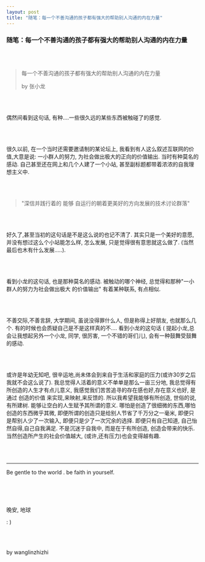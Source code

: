```yaml
---
layout: post
title: "随笔：每一个不善沟通的孩子都有强大的帮助别人沟通的内在力量"
---
```






### 随笔：每一个不善沟通的孩子都有强大的帮助别人沟通的内在力量

<br /><br />


> 每一个不善沟通的孩子都有强大的帮助别人沟通的内在力量
>
> by 张小龙

<br /><br />

偶然间看到这句话, 有种....一些很久远的某些东西被触碰了的感觉.

<br /><br />

很久以前, 在一个当时还需要邀请制的某论坛上, 我看到有人这么叙述互联网的价值,大意是说: 一小群人的努力, 为社会做出极大的正向的价值输出. 当时有种莫名的感动. 自己甚至还在网上和几个人建了一个小站,  甚至副标题都带着浓浓的自我理想主义中.

<br /><br />

>  "深信并践行着的 能够 自运行的朝着更美好的方向发展的技术讨论群落"

<br /><br />


好久了,甚至当初的这句话是不是这么说的也记不清了.  其实只是一个美好的意愿, 并没有想过这么个小站能怎么样, 怎么发展, 只是觉得很有意思就这么做了. (当然最后也木有什么发展.....).

<br /><br />

看到小龙的这句话, 也是那种莫名的感动. 被触动的哪个神经, 总觉得和那种"一小群人的努力为社会做出极大 的价值输出" 有着某种联系, 有点相似. 

<br /><br />

不善交际,不善言辞,  大学期间, 虽说没得罪什么人, 但是称得上好朋友, 也就那么几个. 有的时候也会质疑自己是不是这样真的不.... 看到小龙的这句话 ( 提起小龙,总会让我想起另外一个小龙, 同学, 很厉害, 一个不错的哥们儿), 会有一种鼓舞受鼓舞的感动.

<br /><br />

或许是年幼无知吧, 很辛运地,尚未体会到来自于生活和家庭的压力(或许30岁之后我就不会这么说了). 我总觉得人活着的意义不单单是那么一亩三分地, 我总觉得有所创造的人生才有点儿意义,  我感觉我们苦苦追寻的存在感也好,存在意义也好, 是通过 创造的价值 来实现,来映射,来反馈的. 所以我希望我能够有所创造, 世俗的说, 有所建树. 能够让空白的人生赋予其所谓的意义. 哪怕是创造了很细微的东西,哪怕创造的东西微乎其微,   即便所谓的创造只是给别人节省了千万分之一毫米, 即便只是帮别人少了一次输入, 即便只是少了一次冗余的选择. 即便只有自己知道, 自己怡然自得,自己自我满足.  不是沉迷于自我中, 而是在于有所创造, 创造会带来的快乐. 当然创造所产生的社会价值越大,  (或许,还有压力)也会变得越有趣.



<br /><br />



<hr />

Be gentle to the world . be faith in yourself.





<br /> <br /><br />

晚安, 地球



: )



<br /> <br />



by wanglinzhizhi